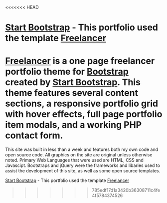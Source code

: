 <<<<<<< HEAD
# [Start Bootstrap](http://startbootstrap.com/) - This portfolio used the template [Freelancer](http://startbootstrap.com/template-overviews/freelancer/)

[Freelancer](http://startbootstrap.com/template-overviews/freelancer/) is a one page freelancer portfolio theme for [Bootstrap](http://getbootstrap.com/) created by [Start Bootstrap](http://startbootstrap.com/). This theme features several content sections, a responsive portfolio grid with hover effects, full page portfolio item modals, and a working PHP contact form.
=======
This site was built in less than a week and features both my own code and open source code. All graphics on the site are original unless otherwise noted. 
Primary Web Languages that were used are HTML, CSS and Javascipt. Bootstraps and jQuery were the frameworks and libaries used to assist the development of this site, as well as some open source templates. 

[Start Bootstrap](http://startbootstrap.com/) - This portfolio used the template [Freelancer](http://startbootstrap.com/template-overviews/freelancer/)
>>>>>>> 785edf17d1a3420b36308711c4fe4f5784374526

